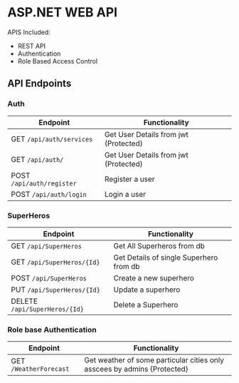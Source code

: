 # ASP.NET WEB API

APIS Included:
 - REST API
 - Authentication
 - Role Based Access Control

## API Endpoints

### Auth

| Endpoint                    | Functionality        |
| --------------------------- | -------------------- |
| GET `/api/auth/services`        | Get User Details from jwt     (Protected) |
| GET `/api/auth/`                | Get User Details from jwt         (Protected) |
| POST `/api/auth/register`       | Register a user         |
| POST `/api/auth/login`          | Login a user         |

### SuperHeros

| Endpoint                    | Functionality        |
| --------------------------- | -------------------- |
| GET `/api/SuperHeros`         | Get All Superheros from db      |
| GET `/api/SuperHeros/{Id}`         | Get Details of single Superhero from db      |
| POST `/api/SuperHeros`          | Create a new superhero         |
| PUT `/api/SuperHeros/{Id}`          | Update a superhero         |
| DELETE `/api/SuperHeros/{Id}`          | Delete a Superhero         |

### Role base Authentication

| Endpoint                    | Functionality        |
| --------------------------- | -------------------- |
| GET `/WeatherForecast`         | Get weather of some particular cities only asscees by admins {Protected}      |
